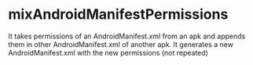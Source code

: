 # mixAndroidManifestPermissions
It takes permissions of an AndroidManifest.xml from an apk and appends them in other AndroidManifest.xml of another apk. It generates a new AndroidManifest.xml with the new permissions (not repeated)

